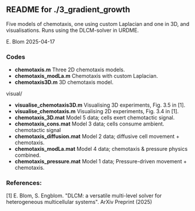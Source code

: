 ## README for ./3_gradient_growth

Five models of chemotaxis, one using custom Laplacian and one in 3D,
and visualisations. Runs using the DLCM-solver in URDME.

E. Blom 2025-04-17

### Codes
* **chemotaxis.m** Three 2D chemotaxis models.
* **chemotaxis_modLa.m** Chemotaxis with custom Laplacian.
* **chemotaxis3D.m** 3D chemotaxis model.

visual/
* **visualise_chemotaxis3D.m** Visualising 3D experiments, Fig. 3.5 in [1].
* **visualise_chemotaxis.m** Visualising 2D experiments, Fig. 3.4 in [1].
* **chemotaxis_3D.mat** Model 5 data; cells exert chemotactic signal.
* **chemotaxis_cons.mat** Model 3 data; cells consume ambient.
  chemotactic signal
* **chemotaxis_diffusion.mat** Model 2 data; diffusive cell movement +
  chemotaxis.
* **chemotaxis_modLa.mat** Model 4 data; chemotaxis & pressure physics
  combined.
* **chemotaxis_pressure.mat** Model 1 data; Pressure-driven movement +
  chemotaxis.

### References:
  [1] E. Blom, S. Engblom. "DLCM: a versatile multi-level solver for
  heterogeneous multicellular systems". ArXiv Preprint (2025)
